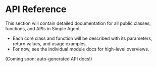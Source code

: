 # API Reference

This section will contain detailed documentation for all public classes, functions, and APIs in Simple Agent.

- Each core class and function will be described with its parameters, return values, and usage examples.
- For now, see the individual module docs for high-level overviews.

(Coming soon: auto-generated API docs!) 